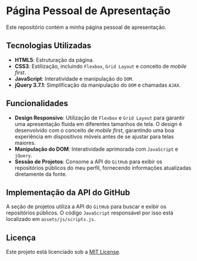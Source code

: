 # Página Pessoal de Apresentação

Este repositório contém a minha página pessoal de apresentação.

## Tecnologias Utilizadas

- **HTML5**: Estruturação da página.
- **CSS3**: Estilização, incluindo `Flexbox`, `Grid Layout` e conceito de *mobile first*.
- **JavaScript**: Interatividade e manipulação do `DOM`.
- **jQuery 3.7.1**: Simplificação da manipulação do `DOM` e chamadas `AJAX`.

## Funcionalidades

- **Design Responsivo**: Utilização de `Flexbox` e `Grid Layout` para garantir uma apresentação fluida em diferentes tamanhos de tela. O design é desenvolvido com o conceito de *mobile first*, garantindo uma boa experiência em dispositivos móveis antes de se ajustar para telas maiores.
- **Manipulação do DOM**: Interatividade aprimorada com `JavaScript` e `jQuery`.
- **Sessão de Projetos**: Consome a API do `GitHub` para exibir os repositórios públicos do meu perfil, fornecendo informações atualizadas diretamente da fonte.

## Implementação da API do GitHub

A seção de projetos utiliza a API do `GitHub` para buscar e exibir os repositórios públicos. O código `JavaScript` responsável por isso está localizado em `assets/js/scripts.js`.

## Licença

Este projeto está licenciado sob a [MIT License](LICENSE).